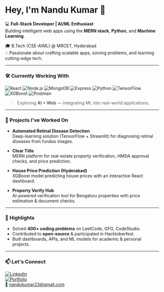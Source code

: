 # Hey, I'm Nandu Kumar 👋

💻 **Full-Stack Developer | AI/ML Enthusiast**  
Building intelligent web apps using the **MERN stack**, **Python**, and **Machine Learning**.

🎓 B.Tech (CSE-AIML) @ MRCET, Hyderabad  
💡 Passionate about crafting scalable apps, solving problems, and learning cutting-edge tech.

---

### 🛠️ Currently Working With
![React](https://img.shields.io/badge/React-20232A?style=for-the-badge&logo=react)
![Node.js](https://img.shields.io/badge/Node.js-43853D?style=for-the-badge&logo=node.js&logoColor=white)
![MongoDB](https://img.shields.io/badge/MongoDB-4EA94B?style=for-the-badge&logo=mongodb&logoColor=white)
![Express](https://img.shields.io/badge/Express.js-404D59?style=for-the-badge)
![Python](https://img.shields.io/badge/Python-14354C?style=for-the-badge&logo=python)
![TensorFlow](https://img.shields.io/badge/TensorFlow-FF6F00?style=for-the-badge&logo=tensorflow)
![XGBoost](https://img.shields.io/badge/XGBoost-008000?style=for-the-badge)
![Postman](https://img.shields.io/badge/Postman-FF6C37?style=for-the-badge&logo=postman&logoColor=white)

> Exploring **AI + Web** — integrating ML into real-world applications.

---

### 💼 Projects I've Worked On
- **Automated Retinal Disease Detection**  
  Deep-learning solution (TensorFlow + Streamlit) for diagnosing retinal diseases from fundus images.

- **Clear Title**  
  MERN platform for real-estate property verification, HMDA approval checks, and price prediction.

- **House Price Prediction (Hyderabad)**  
  XGBoost model predicting house prices with an interactive React dashboard.

- **Property Verify Hub**  
  AI-powered verification tool for Bengaluru properties with price estimation & document checks.

---

### 🌟 Highlights
- Solved **400+ coding problems** on LeetCode, GFG, CodeStudio.  
- Contributed to **open-source** & participated in Hacktoberfest.  
- Built dashboards, APIs, and ML models for academic & personal projects.

---

### 📫 Let's Connect
[![LinkedIn](https://img.shields.io/badge/LinkedIn-0077B5?style=for-the-badge&logo=linkedin&logoColor=white)](https://www.linkedin.com/in/nandu-kumar23/)  
[![Portfolio](https://img.shields.io/badge/Portfolio-000000?style=for-the-badge&logo=About.me&logoColor=white)](https://nandukumar7.github.io/)  
📧 nandukumar23@gmail.com
